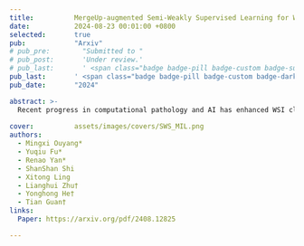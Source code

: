 ```yaml
---
title:          MergeUp-augmented Semi-Weakly Supervised Learning for WSI Classification
date:           2024-08-23 00:01:00 +0800
selected:       true
pub:            "Arxiv"
# pub_pre:        "Submitted to "
# pub_post:       'Under review.'
# pub_last:       ' <span class="badge badge-pill badge-custom badge-success">Spotlight</span>'
pub_last:       ' <span class="badge badge-pill badge-custom badge-dark">Conference</span>'
pub_date:       "2024"

abstract: >-
  Recent progress in computational pathology and AI has enhanced WSI classification. However, the high resolution of WSIs and limited manual annotations pose challenges. MIL is a promising weakly supervised learning method for WSI classification. Research shows that pseudo bag augmentation can improve model performance by encouraging diverse data learning. Yet, directly using parent labels can introduce noise through mislabeling. To address this, we introduce SWS-MIL, which uses adaptive pseudo bag augmentation (AdaPse) to label data based on a threshold strategy. Additionally, we employ a "student-teacher" pattern with MergeUp, a feature augmentation technique that merges low-priority bags to enhance inter-category information and data diversity. Experiments on CAMELYON-16, BRACS, and TCGA-LUNG datasets demonstrate that our method outperforms current state-of-the-art approaches, confirming its effectiveness in WSI classification.
  
cover:          assets/images/covers/SWS_MIL.png
authors:
  - Mingxi Ouyang*
  - Yuqiu Fu*
  - Renao Yan*
  - ShanShan Shi
  - Xitong Ling
  - Lianghui Zhu†
  - Yonghong He†
  - Tian Guan†
links:
  Paper: https://arxiv.org/pdf/2408.12825

---
```

